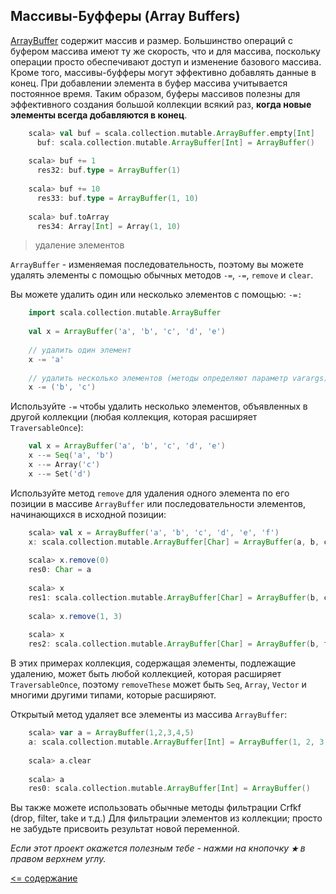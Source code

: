 ## Массивы-Буфферы (Array Buffers)

[ArrayBuffer](http://www.scala-lang.org/api/2.12.2/scala/collection/mutable/ArrayBuffer.html) содержит массив и размер. 
Большинство операций с буфером массива имеют ту же скорость, что и для массива, поскольку операции просто обеспечивают 
доступ и изменение базового массива. Кроме того, массивы-буфферы могут эффективно добавлять данные в конец. При добавлении 
элемента в буфер массива учитывается постоянное время. Таким образом, буферы массивов полезны для эффективного создания 
большой коллекции всякий раз, **когда новые элементы всегда добавляются в конец**.

```scala
    scala> val buf = scala.collection.mutable.ArrayBuffer.empty[Int]
      buf: scala.collection.mutable.ArrayBuffer[Int] = ArrayBuffer()
    
    scala> buf += 1
      res32: buf.type = ArrayBuffer(1)
    
    scala> buf += 10
      res33: buf.type = ArrayBuffer(1, 10)
    
    scala> buf.toArray
      res34: Array[Int] = Array(1, 10)
```
> удаление элементов

`ArrayBuffer` - изменяемая последовательность, поэтому вы можете удалять элементы с помощью обычных методов `-=`, `-=`, `remove` и `clear`.

Вы можете удалить один или несколько элементов с помощью: `-=:`

```scala
    import scala.collection.mutable.ArrayBuffer
    
    val x = ArrayBuffer('a', 'b', 'c', 'd', 'e')
    
    // удалить один элемент
    x -= 'a'
    
    // удалить несколько элементов (методы определяют параметр varargs)
    x -= ('b', 'c')
```

Используйте  `-=` чтобы удалить несколько элементов, объявленных в другой коллекции (любая коллекция, которая расширяет 
`TraversableOnce`):

```scala
    val x = ArrayBuffer('a', 'b', 'c', 'd', 'e')
    x --= Seq('a', 'b')
    x --= Array('c')
    x --= Set('d')
```

Используйте метод `remove` для удаления одного элемента по его позиции в массиве `ArrayBuffer` или последовательности 
элементов, начинающихся в исходной позиции:

```scala
    scala> val x = ArrayBuffer('a', 'b', 'c', 'd', 'e', 'f')
    x: scala.collection.mutable.ArrayBuffer[Char] = ArrayBuffer(a, b, c, d, e, f)
    
    scala> x.remove(0)
    res0: Char = a
    
    scala> x
    res1: scala.collection.mutable.ArrayBuffer[Char] = ArrayBuffer(b, c, d, e, f)
    
    scala> x.remove(1, 3)
    
    scala> x
    res2: scala.collection.mutable.ArrayBuffer[Char] = ArrayBuffer(b, f)
```

В этих примерах коллекция, содержащая элементы, подлежащие удалению, может быть любой коллекцией, которая расширяет 
`TraversableOnce`, поэтому `removeThese` может быть `Seq`, `Array`, `Vector` и многими другими типами, которые расширяют.

Открытый метод удаляет все элементы из массива `ArrayBuffer`:

```scala
    scala> var a = ArrayBuffer(1,2,3,4,5)
    a: scala.collection.mutable.ArrayBuffer[Int] = ArrayBuffer(1, 2, 3, 4, 5)
    
    scala> a.clear
    
    scala> a
    res0: scala.collection.mutable.ArrayBuffer[Int] = ArrayBuffer()
```

Вы также можете использовать обычные методы фильтрации Crfkf (drop, filter, take и т.д.) Для фильтрации элементов из коллекции; 
просто не забудьте присвоить результат новой переменной.


_Если этот проект окажется полезным тебе - нажми на кнопочку **`★`** в правом верхнем углу._

[<= содержание](https://github.com/steklopod/Collections/blob/master/readme.md)
